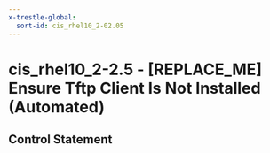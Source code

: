 ```yaml
---
x-trestle-global:
  sort-id: cis_rhel10_2-02.05
---
```


# cis_rhel10_2-2.5 - \[REPLACE_ME\] Ensure Tftp Client Is Not Installed (Automated)

## Control Statement
